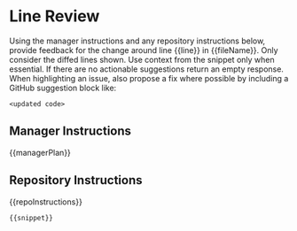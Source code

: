 # Line Review

Using the manager instructions and any repository instructions below, provide feedback for the change around line {{line}} in {{fileName}}. Only consider the diffed lines shown. Use context from the snippet only when essential. If there are no actionable suggestions return an empty response. When highlighting an issue, also propose a fix where possible by including a GitHub suggestion block like:

```suggestion
<updated code>
```

## Manager Instructions
{{managerPlan}}

## Repository Instructions
{{repoInstructions}}

```
{{snippet}}
```
